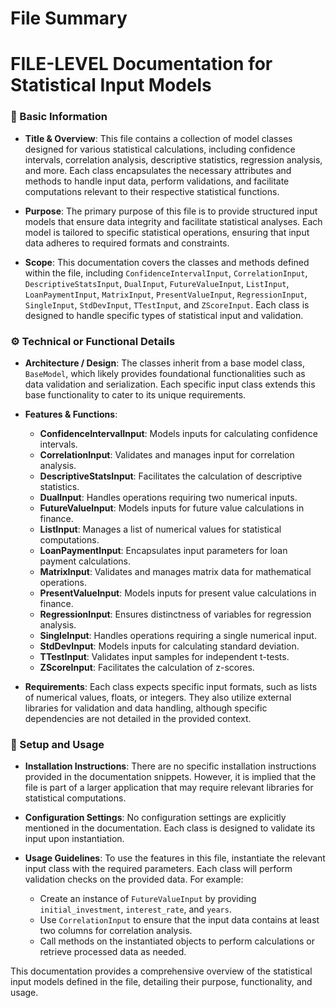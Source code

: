 # File Summary

# FILE-LEVEL Documentation for Statistical Input Models

### 📌 Basic Information
- **Title & Overview**: 
  This file contains a collection of model classes designed for various statistical calculations, including confidence intervals, correlation analysis, descriptive statistics, regression analysis, and more. Each class encapsulates the necessary attributes and methods to handle input data, perform validations, and facilitate computations relevant to their respective statistical functions.

- **Purpose**: 
  The primary purpose of this file is to provide structured input models that ensure data integrity and facilitate statistical analyses. Each model is tailored to specific statistical operations, ensuring that input data adheres to required formats and constraints.

- **Scope**: 
  This documentation covers the classes and methods defined within the file, including `ConfidenceIntervalInput`, `CorrelationInput`, `DescriptiveStatsInput`, `DualInput`, `FutureValueInput`, `ListInput`, `LoanPaymentInput`, `MatrixInput`, `PresentValueInput`, `RegressionInput`, `SingleInput`, `StdDevInput`, `TTestInput`, and `ZScoreInput`. Each class is designed to handle specific types of statistical input and validation.

### ⚙️ Technical or Functional Details
- **Architecture / Design**: 
  The classes inherit from a base model class, `BaseModel`, which likely provides foundational functionalities such as data validation and serialization. Each specific input class extends this base functionality to cater to its unique requirements.

- **Features & Functions**: 
  - **ConfidenceIntervalInput**: Models inputs for calculating confidence intervals.
  - **CorrelationInput**: Validates and manages input for correlation analysis.
  - **DescriptiveStatsInput**: Facilitates the calculation of descriptive statistics.
  - **DualInput**: Handles operations requiring two numerical inputs.
  - **FutureValueInput**: Models inputs for future value calculations in finance.
  - **ListInput**: Manages a list of numerical values for statistical computations.
  - **LoanPaymentInput**: Encapsulates input parameters for loan payment calculations.
  - **MatrixInput**: Validates and manages matrix data for mathematical operations.
  - **PresentValueInput**: Models inputs for present value calculations in finance.
  - **RegressionInput**: Ensures distinctness of variables for regression analysis.
  - **SingleInput**: Handles operations requiring a single numerical input.
  - **StdDevInput**: Models inputs for calculating standard deviation.
  - **TTestInput**: Validates input samples for independent t-tests.
  - **ZScoreInput**: Facilitates the calculation of z-scores.

- **Requirements**: 
  Each class expects specific input formats, such as lists of numerical values, floats, or integers. They also utilize external libraries for validation and data handling, although specific dependencies are not detailed in the provided context.

### 🚀 Setup and Usage
- **Installation Instructions**: 
  There are no specific installation instructions provided in the documentation snippets. However, it is implied that the file is part of a larger application that may require relevant libraries for statistical computations.

- **Configuration Settings**: 
  No configuration settings are explicitly mentioned in the documentation. Each class is designed to validate its input upon instantiation.

- **Usage Guidelines**: 
  To use the features in this file, instantiate the relevant input class with the required parameters. Each class will perform validation checks on the provided data. For example:
  - Create an instance of `FutureValueInput` by providing `initial_investment`, `interest_rate`, and `years`.
  - Use `CorrelationInput` to ensure that the input data contains at least two columns for correlation analysis.
  - Call methods on the instantiated objects to perform calculations or retrieve processed data as needed.

This documentation provides a comprehensive overview of the statistical input models defined in the file, detailing their purpose, functionality, and usage.